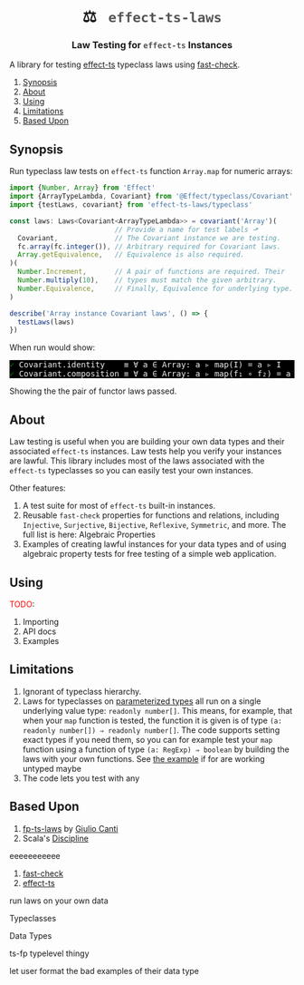 <h1 align='center' style='border: 0px !important'>
  ⚖
  <code style='color:#555'>️ effect-ts-laws</code>
</h1>

<h3 align='center' style='border: 0px !important'>
  Law Testing for
  <code style='color:#555'>effect-ts</code>
  Instances
</h3>

A library for testing [effect-ts](https://github.com/Effect-ts/effect)
typeclass laws using
[fast-check](https://github.com/dubzzz/fast-check).

1. [Synopsis](#synopsis)
2. [About](#about)
3. [Using](#using)
4. [Limitations](#limitations)
5. [Based Upon](#based-upon)

## Synopsis

Run typeclass law tests on  `effect-ts` function `Array.map`
for numeric arrays:

```ts
import {Number, Array} from 'Effect'
import {ArrayTypeLambda, Covariant} from '@Effect/typeclass/Covariant'
import {testLaws, covariant} from 'effect-ts-laws/typeclass'

const laws: Laws<Covariant<ArrayTypeLambda>> = covariant('Array')(
                          // Provide a name for test labels ⬏
  Covariant,              // The Covariant instance we are testing.
  fc.array(fc.integer()), // Arbitrary required for Covariant laws.
  Array.getEquivalence,   // Equivalence is also required.
)(
  Number.Increment,       // A pair of functions are required. Their
  Number.multiply(10),    // types must match the given arbitrary.
  Number.Equivalence,     // Finally, Equivalence for underlying type.
)

describe('Array instance Covariant laws', () => {
  testLaws(laws)
})
```

When run would show:

<pre style='background:black;color:#eee'>
<font color='green'>✓</font> Covariant.identity    ≡ ∀ a ∈ Array: a ▹ map(I) = a ▹ I
<font color='green'>✓</font> Covariant.composition ≡ ∀ a ∈ Array: a ▹ map(f₁ ∘ f₂) = a ▹ map(f₁) ∘ map(f₂)
</pre>

Showing the the pair of functor laws passed.

## About

Law testing is useful when you are building your own data types and their
associated `effect-ts` instances. Law tests help you verify your instances are
lawful. This library includes most of the laws associated with the `effect-ts`
typeclasses so you can easily test your own instances.

Other features:

1. A test suite for most of `effect-ts` built-in instances.
2. Reusable `fast-check` properties for functions and relations, including
   `Injective`, `Surjective`, `Bijective`, `Reflexive`, `Symmetric`,
   and more. The full list is here: Algebraic Properties
3. Examples of creating lawful instances for your data types
   and of using algebraic property tests for free testing
   of a simple web application.

## Using

<font color='red'>TODO</font>:

1. Importing
2. API docs
3. Examples

## Limitations

1. Ignorant of typeclass hierarchy.
2. Laws for typeclasses on
   [parameterized types](https://github.com/Effect-TS/effect/blob/main/packages/typeclass/README.md#parameterized-types)
   all run on a single underlying value type: `readonly number[]`. This means,
   for example, that when your `map` function is tested, the function it is
   given is of type
   `(a: readonly number[]) ⇒ readonly number[]`. The code supports setting exact
   types if you need them, so you can for example test your `map` function using
   a function of type `(a: RegExp) ⇒ boolean` by building the laws with your own
   functions. See [the example](./examples) if for are working untyped maybe
3. The code lets you test with any

## Based Upon

1. [fp-ts-laws](https://gcanti.github.io/fp-ts-laws) by
   [Giulio Canti](https://github.com/gcanti)
2. Scala's [Discipline](https://typelevel.org/cats/typeclasses/lawtesting.html)

eeeeeeeeeee

1. [fast-check](https://github.com/dubzzz/fast-check)
2. [effect-ts](https://github.com/Effect-ts/effect)

run laws on your own data

Typeclasses

Data Types


ts-fp typelevel thingy

let user format the bad examples of their data type